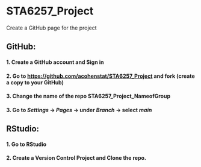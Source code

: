 # STA6257_Project

Create a GitHub page for the project

## GitHub:
#### 1. Create a GitHub account and Sign in
#### 2. Go to https://github.com/acohenstat/STA6257_Project and fork (create a copy to your GitHub)
#### 3. Change the name of the repo STA6257_Project_NameofGroup
#### 3. Go to *Settings* -> *Pages* -> under *Branch* -> select *main*

## RStudio:
#### 1. Go to RStudio
#### 2. Create a Version Control Project and Clone the repo.
